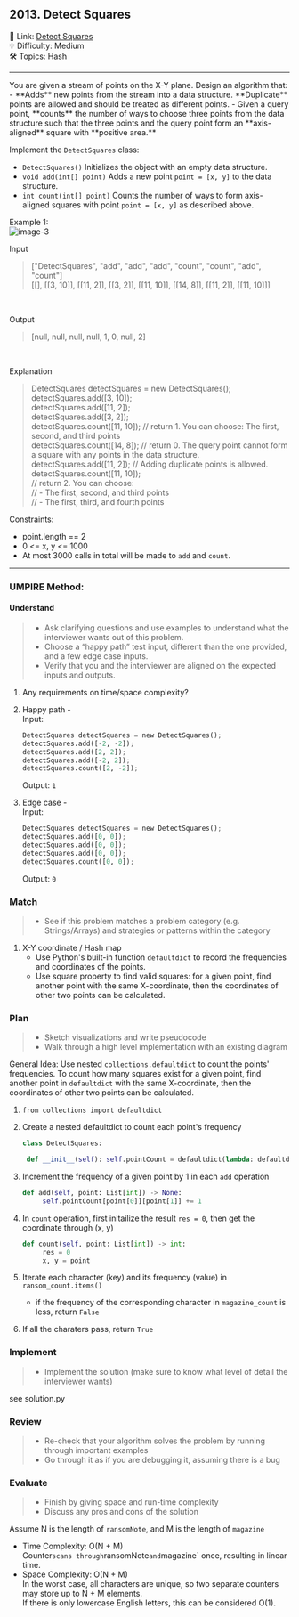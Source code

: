 ## 2013. Detect Squares
🔗 Link: [Detect Squares](https://leetcode.com/problems/detect-squares/description/)<br>
💡 Difficulty: Medium<br>
🛠️ Topics: Hash<br>

<hr>
You are given a stream of points on the X-Y plane. Design an algorithm that:<br>
- **Adds** new points from the stream into a data structure. **Duplicate** points are allowed and should be treated as different points.
- Given a query point, **counts** the number of ways to choose three points from the data structure such that the three points and the query point form an **axis-aligned** square with **positive area.**

Implement the `DetectSquares` class:<br> 
- `DetectSquares()` Initializes the object with an empty data structure.
- `void add(int[] point)` Adds a new point `point = [x, y]` to the data structure.
- `int count(int[] point)` Counts the number of ways to form axis-aligned squares with point `point = [x, y]` as described above.

  
Example 1:<br>
![image-3](https://github.com/user-attachments/assets/cc9803b5-e731-420b-b871-96dd51694485)

Input<br>
>["DetectSquares", "add", "add", "add", "count", "count", "add", "count"]<br>
>[[], [[3, 10]], [[11, 2]], [[3, 2]], [[11, 10]], [[14, 8]], [[11, 2]], [[11, 10]]]<br>
<br>

Output<br>
>[null, null, null, null, 1, 0, null, 2]<br>
<br>

Explanation<br>
>DetectSquares detectSquares = new DetectSquares();<br>
>detectSquares.add([3, 10]);<br>
>detectSquares.add([11, 2]);<br>
>detectSquares.add([3, 2]);<br>
>detectSquares.count([11, 10]); // return 1. You can choose: The first, second, and third points<br>
>detectSquares.count([14, 8]);  // return 0. The query point cannot form a square with any points in the data structure.<br>
>detectSquares.add([11, 2]);    // Adding duplicate points is allowed.<br>
>detectSquares.count([11, 10]);<br>
>// return 2. You can choose:<br>
>//   - The first, second, and third points<br>
>//   - The first, third, and fourth points<br>


Constraints:<br>

- point.length == 2
- 0 <= x, y <= 1000
- At most 3000 calls in total will be made to `add` and `count`.
<hr>

### UMPIRE Method:
#### Understand

> - Ask clarifying questions and use examples to understand what the interviewer wants out of this problem.
> - Choose a “happy path” test input, different than the one provided, and a few edge case inputs. 
> - Verify that you and the interviewer are aligned on the expected inputs and outputs.
1. Any requirements on time/space complexity?<br>
2. Happy path -<br>
   Input:<br>
   ```python
   DetectSquares detectSquares = new DetectSquares();
   detectSquares.add([-2, -2]);
   detectSquares.add([2, 2]);
   detectSquares.add([-2, 2]);
   detectSquares.count([2, -2]);
   ```
   Output: `1`<br>

4. Edge case -<br>
   Input:<br>
   ```python
   DetectSquares detectSquares = new DetectSquares();
   detectSquares.add([0, 0]);
   detectSquares.add([0, 0]);
   detectSquares.add([0, 0]);
   detectSquares.count([0, 0]);
   ```
   Output: `0`<br>

### Match
> - See if this problem matches a problem category (e.g. Strings/Arrays) and strategies or patterns within the category
1. X-Y coordinate / Hash map
   - Use Python's built-in function `defaultdict` to record the frequencies and coordinates of the points.
   - Use square property to find valid squares: for a given point, find another point with the same X-coordinate, then the coordinates of other two points can be calculated.
   
### Plan
> - Sketch visualizations and write pseudocode
> - Walk through a high level implementation with an existing diagram

General Idea: Use nested `collections.defaultdict` to count the points' frequencies. To count how many squares exist for a given point, find another point in `defaultdict` with the same X-coordinate, then the coordinates of other two points can be calculated. <br>

1) `from collections import defaultdict`
2) Create a nested defaultdict to count each point's frequency
   ```python
   class DetectSquares:

    def __init__(self): self.pointCount = defaultdict(lambda: defaultdict(int))
   ```
4) Increment the frequency of a given point by 1 in each `add` operation 
   ```python
   def add(self, point: List[int]) -> None:
        self.pointCount[point[0]][point[1]] += 1
   ```
   
6) In `count` operation, first initailize the result `res = 0`, then get the coordinate through (x, y)
   ```python
   def count(self, point: List[int]) -> int:
        res = 0
        x, y = point
   ```
8) Iterate each character (key) and its frequency (value) in `ransom_count.items()`
   - if the frequency of the corresponding character in `magazine_count` is less, return `False`
9) If all the charaters pass, return `True`
    
### Implement
> - Implement the solution (make sure to know what level of detail the interviewer wants)

see solution.py

### Review
> - Re-check that your algorithm solves the problem by running through important examples
> - Go through it as if you are debugging it, assuming there is a bug
### Evaluate
> - Finish by giving space and run-time complexity
> - Discuss any pros and cons of the solution

Assume N is the length of `ransomNote`, and M is the length of `magazine`

- Time Complexity: O(N + M)<br>
  Counter` scans through `ransomNote` and `magazine` once, resulting in linear time.<br>
- Space Complexity: O(N + M)<br>
  In the worst case, all characters are unique, so two separate counters may store up to N + M elements.<br>
  If there is only lowercase English letters, this can be considered O(1).<br>
